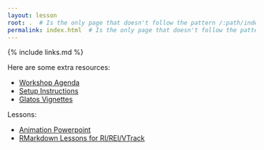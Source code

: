 ```yaml
---
layout: lesson
root: .  # Is the only page that doesn't follow the pattern /:path/index.html
permalink: index.html  # Is the only page that doesn't follow the pattern /:path/index.html
---
```


<!-- this is an html comment -->
{% include links.md %}

Here are some extra resources:
- [Workshop Agenda](/files/glatos_pkg_workshop_agenda_20200226.docx)
- [Setup Instructions](/files/glatos_r_package_preworkshop_instuctions.pdf)
- [Glatos Vignettes](/files/vignettes.zip)

Lessons:
- [Animation Powerpoint](/ppts/GLATOSpkg_animations_hondorp.pptx)
- [RMarkdown Lessons for RI/REI/VTrack](/files/rmarkdown.zip)
